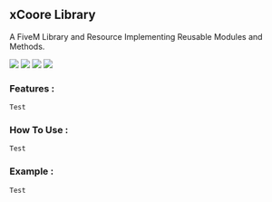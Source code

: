 ## xCoore Library

A FiveM Library and Resource Implementing Reusable Modules and Methods.

![](https://img.shields.io/github/downloads/xDShahab/xC_Libraries/total?logo=github)
![](https://img.shields.io/github/downloads/xDShahab/xC_Libraries/latest/total?logo=github)
![](https://img.shields.io/github/contributors/xDShahab/xC_Libraries?logo=github)
![](https://img.shields.io/github/v/release/xDShahab/xC_Libraries?logo=github) 


### Features :

```
Test
```

### How To Use :

```
Test
```

### Example :

```
Test
```